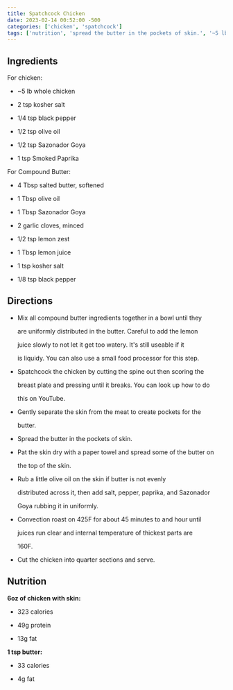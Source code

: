 ```yaml
---
title: Spatchcock Chicken
date: 2023-02-14 00:52:00 -500
categories: ['chicken', 'spatchcock']
tags: ['nutrition', 'spread the butter in the pockets of skin.', '~5 lb whole chicken', 'spatchcock chicken', 'for compound butter', '6oz of chicken with skin:', '2 tsp kosher salt', 'for chicken', '1/4 tsp black pepper', '4 tbsp salted butter, softened', '1/2 tsp sazonador goya', '4g fat', '13g fat', '33 calories', '1 t...he skin from the meat to create pockets for the butter.', 'convection roast on 425f for about 45 minutes to and hour until juices run clear and internal temperature of thickest parts are 160f.', '1 tsp butter:', '49g protein', 'ingredients', 'cut the chicken into quarter sections and serve.', 'rub a little olive oil on the skin if butter is not evenly distributed across it, then add salt, pepper, paprika, and sazonador goya rubbing it in uniformly.', '1 tsp smoked paprika', '1/2 tsp olive oil', 'pat the skin dry with a paper towel and spread some of the butter on the top of the skin.', '323 calories']
---
```


## Ingredients

For chicken:

-   \~5 lb whole chicken
-   2 tsp kosher salt
-   1/4 tsp black pepper
-   1/2 tsp olive oil
-   1/2 tsp Sazonador Goya
-   1 tsp Smoked Paprika

For Compound Butter:

-   4 Tbsp salted butter, softened
-   1 Tbsp olive oil
-   1 Tbsp Sazonador Goya
-   2 garlic cloves, minced
-   1/2 tsp lemon zest
-   1 Tbsp lemon juice
-   1 tsp kosher salt
-   1/8 tsp black pepper

## Directions

-   Mix all compound butter ingredients together in a bowl until they
    are uniformly distributed in the butter. Careful to add the lemon
    juice slowly to not let it get too watery. It's still useable if it
    is liquidy. You can also use a small food processor for this step.
-   Spatchcock the chicken by cutting the spine out then scoring the
    breast plate and pressing until it breaks. You can look up how to do
    this on YouTube.
-   Gently separate the skin from the meat to create pockets for the
    butter.
-   Spread the butter in the pockets of skin.
-   Pat the skin dry with a paper towel and spread some of the butter on
    the top of the skin.
-   Rub a little olive oil on the skin if butter is not evenly
    distributed across it, then add salt, pepper, paprika, and Sazonador
    Goya rubbing it in uniformly.
-   Convection roast on 425F for about 45 minutes to and hour until
    juices run clear and internal temperature of thickest parts are
    160F.
-   Cut the chicken into quarter sections and serve.

## Nutrition

**6oz of chicken with skin:**

-   323 calories
-   49g protein
-   13g fat

**1 tsp butter:**

-   33 calories
-   4g fat
